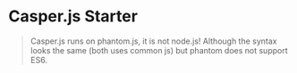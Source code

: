# Casper.js Starter
> Casper.js runs on phantom.js, it is not node.js! Although the syntax looks the same (both uses common js) but phantom does not support ES6.

